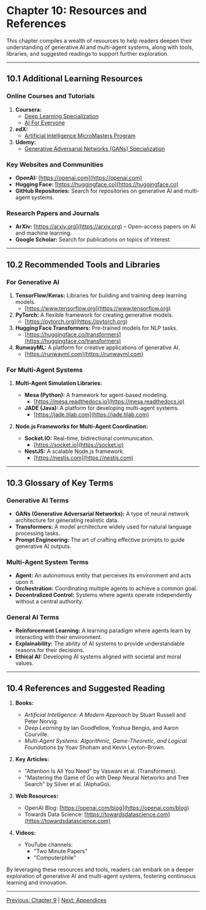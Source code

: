 # Chapter 10: Resources and References

This chapter compiles a wealth of resources to help readers deepen their understanding of generative AI and multi-agent systems, along with tools, libraries, and suggested readings to support further exploration.

---

## **10.1 Additional Learning Resources**

### **Online Courses and Tutorials**
1. **Coursera:**
   - [Deep Learning Specialization](https://www.coursera.org/specializations/deep-learning)
   - [AI For Everyone](https://www.coursera.org/learn/ai-for-everyone)
2. **edX:**
   - [Artificial Intelligence MicroMasters Program](https://www.edx.org/micromasters/artificial-intelligence)
3. **Udemy:**
   - [Generative Adversarial Networks (GANs) Specialization](https://www.udemy.com/)

### **Key Websites and Communities**
- **OpenAI:** [https://openai.com](https://openai.com)
- **Hugging Face:** [https://huggingface.co](https://huggingface.co)
- **GitHub Repositories:** Search for repositories on generative AI and multi-agent systems.

### **Research Papers and Journals**
- **ArXiv:** [https://arxiv.org](https://arxiv.org) – Open-access papers on AI and machine learning.
- **Google Scholar:** Search for publications on topics of interest.

---

## **10.2 Recommended Tools and Libraries**

### **For Generative AI**
1. **TensorFlow/Keras:** Libraries for building and training deep learning models.
   - [https://www.tensorflow.org](https://www.tensorflow.org)
2. **PyTorch:** A flexible framework for creating generative models.
   - [https://pytorch.org](https://pytorch.org)
3. **Hugging Face Transformers:** Pre-trained models for NLP tasks.
   - [https://huggingface.co/transformers](https://huggingface.co/transformers)
4. **RunwayML:** A platform for creative applications of generative AI.
   - [https://runwayml.com](https://runwayml.com)

### **For Multi-Agent Systems**
1. **Multi-Agent Simulation Libraries:**
   - **Mesa (Python):** A framework for agent-based modeling.
     - [https://mesa.readthedocs.io](https://mesa.readthedocs.io)
   - **JADE (Java):** A platform for developing multi-agent systems.
     - [https://jade.tilab.com](https://jade.tilab.com)

2. **Node.js Frameworks for Multi-Agent Coordination:**
   - **Socket.IO:** Real-time, bidirectional communication.
     - [https://socket.io](https://socket.io)
   - **NestJS:** A scalable Node.js framework.
     - [https://nestjs.com](https://nestjs.com)

---

## **10.3 Glossary of Key Terms**

### **Generative AI Terms**
- **GANs (Generative Adversarial Networks):** A type of neural network architecture for generating realistic data.
- **Transformers:** A model architecture widely used for natural language processing tasks.
- **Prompt Engineering:** The art of crafting effective prompts to guide generative AI outputs.

### **Multi-Agent System Terms**
- **Agent:** An autonomous entity that perceives its environment and acts upon it.
- **Orchestration:** Coordinating multiple agents to achieve a common goal.
- **Decentralized Control:** Systems where agents operate independently without a central authority.

### **General AI Terms**
- **Reinforcement Learning:** A learning paradigm where agents learn by interacting with their environment.
- **Explainability:** The ability of AI systems to provide understandable reasons for their decisions.
- **Ethical AI:** Developing AI systems aligned with societal and moral values.

---

## **10.4 References and Suggested Reading**

1. **Books:**
   - *Artificial Intelligence: A Modern Approach* by Stuart Russell and Peter Norvig.
   - *Deep Learning* by Ian Goodfellow, Yoshua Bengio, and Aaron Courville.
   - *Multi-Agent Systems: Algorithmic, Game-Theoretic, and Logical Foundations* by Yoav Shoham and Kevin Leyton-Brown.

2. **Key Articles:**
   - "Attention Is All You Need" by Vaswani et al. (Transformers).
   - "Mastering the Game of Go with Deep Neural Networks and Tree Search" by Silver et al. (AlphaGo).

3. **Web Resources:**
   - OpenAI Blog: [https://openai.com/blog](https://openai.com/blog)
   - Towards Data Science: [https://towardsdatascience.com](https://towardsdatascience.com)

4. **Videos:**
   - YouTube channels:
     - "Two Minute Papers"
     - "Computerphile"

By leveraging these resources and tools, readers can embark on a deeper exploration of generative AI and multi-agent systems, fostering continuous learning and innovation.

---

[Previous: Chapter 9](https://github.com/FrugalX/ai_agents_ebook_draft/blob/main/Chapter%209%20Future%20Trends%20and%20Appli.md) | [Next: Appendices](https://github.com/FrugalX/ai_agents_ebook_draft/blob/main/Appendices.md)

